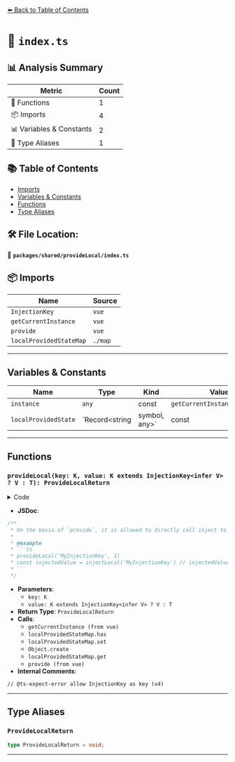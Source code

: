 [⬅️ Back to Table of Contents](../../../index.md)

# 📄 `index.ts`

## 📊 Analysis Summary

| Metric | Count |
|--------|-------|
| 🔧 Functions | 1 |
| 📦 Imports | 4 |
| 📊 Variables & Constants | 2 |
| 📑 Type Aliases | 1 |

## 📚 Table of Contents

- [Imports](#imports)
- [Variables & Constants](#variables-constants)
- [Functions](#functions)
- [Type Aliases](#type-aliases)

## 🛠️ File Location:
📂 **`packages/shared/provideLocal/index.ts`**

## 📦 Imports

| Name | Source |
|------|--------|
| `InjectionKey` | `vue` |
| `getCurrentInstance` | `vue` |
| `provide` | `vue` |
| `localProvidedStateMap` | `./map` |


---

## Variables & Constants

| Name | Type | Kind | Value | Exported |
|------|------|------|-------|----------|
| `instance` | `any` | const | `getCurrentInstance()?.proxy` | ✗ |
| `localProvidedState` | `Record<string | symbol, any>` | const | `localProvidedStateMap.get(instance)!` | ✗ |


---

## Functions

### `provideLocal(key: K, value: K extends InjectionKey<infer V> ? V : T): ProvideLocalReturn`

<details><summary>Code</summary>

```ts
export function provideLocal<T, K = InjectionKey<T> | string | number>(key: K, value: K extends InjectionKey<infer V> ? V : T): ProvideLocalReturn {
  const instance = getCurrentInstance()?.proxy
  if (instance == null)
    throw new Error('provideLocal must be called in setup')

  if (!localProvidedStateMap.has(instance))
    localProvidedStateMap.set(instance, Object.create(null))

  const localProvidedState = localProvidedStateMap.get(instance)!
  // @ts-expect-error allow InjectionKey as key
  localProvidedState[key] = value
  return provide<T, K>(key, value)
}
```
</details>

- **JSDoc**:
```ts
/**
 * On the basis of `provide`, it is allowed to directly call inject to obtain the value after call provide in the same component.
 *
 * @example
 * ```ts
 * provideLocal('MyInjectionKey', 1)
 * const injectedValue = injectLocal('MyInjectionKey') // injectedValue === 1
 * ```
 */
```

- **Parameters**:
  - `key: K`
  - `value: K extends InjectionKey<infer V> ? V : T`
- **Return Type**: `ProvideLocalReturn`
- **Calls**:
  - `getCurrentInstance (from vue)`
  - `localProvidedStateMap.has`
  - `localProvidedStateMap.set`
  - `Object.create`
  - `localProvidedStateMap.get`
  - `provide (from vue)`
- **Internal Comments**:
```
// @ts-expect-error allow InjectionKey as key (x4)
```


---

## Type Aliases

### `ProvideLocalReturn`

```ts
type ProvideLocalReturn = void;
```


---